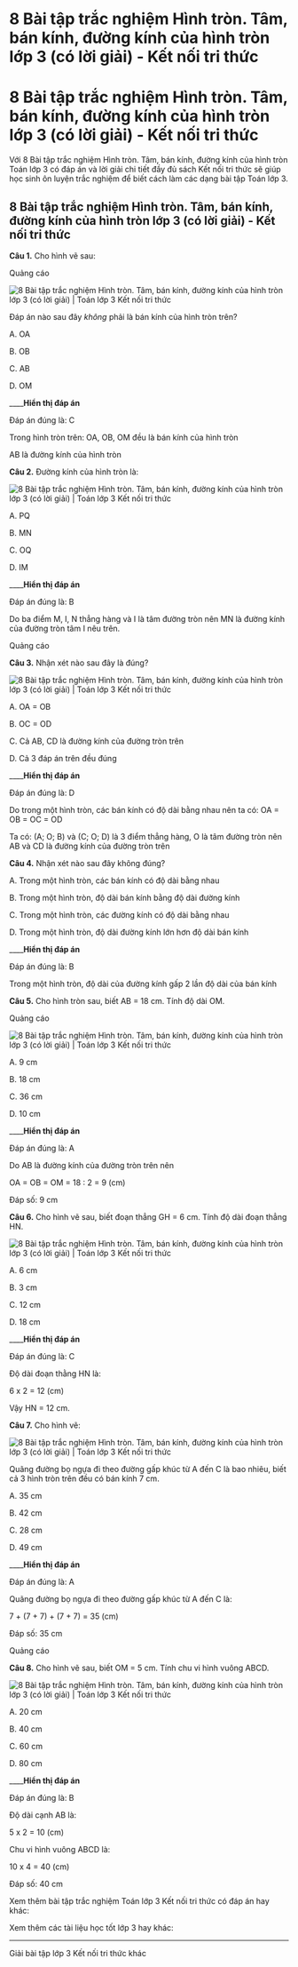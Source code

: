 # 8 Bài tập trắc nghiệm Hình tròn. Tâm, bán kính, đường kính của hình tròn lớp 3 (có lời giải) - Kết nối tri thức

# 8 Bài tập trắc nghiệm Hình tròn. Tâm, bán kính, đường kính của hình tròn lớp 3 (có lời giải) - Kết nối tri thức

Với 8 Bài tập trắc nghiệm Hình tròn. Tâm, bán kính, đường kính của hình tròn Toán lớp 3 có đáp án và lời giải chi tiết đầy đủ sách Kết nối tri thức sẽ giúp học sinh ôn luyện trắc nghiệm để biết cách làm các dạng bài tập Toán lớp 3.

## 8 Bài tập trắc nghiệm Hình tròn. Tâm, bán kính, đường kính của hình tròn lớp 3 (có lời giải) - Kết nối tri thức

**Câu 1.** Cho hình vẽ sau:

Quảng cáo

![8 Bài tập trắc nghiệm Hình tròn. Tâm, bán kính, đường kính của hình tròn lớp 3 \(có lời giải\) | Toán lớp 3 Kết nối tri thức](https://vietjack.com/toan-3-kn/images/trac-nghiem-bai-17-hinh-tron-tam-ban-kinh-duong-kinh-cua-hinh.PNG)

Đáp án nào sau đây _không_ phải là bán kính của hình tròn trên?

A. OA

B. OB

C. AB

D. OM

____**Hiển thị đáp án**

Đáp án đúng là: C

Trong hình tròn trên: OA, OB, OM đều là bán kính của hình tròn

AB là đường kính của hình tròn

**Câu 2.** Đường kính của hình tròn là:

![8 Bài tập trắc nghiệm Hình tròn. Tâm, bán kính, đường kính của hình tròn lớp 3 \(có lời giải\) | Toán lớp 3 Kết nối tri thức](https://vietjack.com/toan-3-kn/images/trac-nghiem-bai-17-hinh-tron-tam-ban-kinh-duong-kinh-cua-hinh-1.PNG)

A. PQ

B. MN

C. OQ

D. IM

____**Hiển thị đáp án**

Đáp án đúng là: B

Do ba điểm M, I, N thẳng hàng và I là tâm đường tròn nên MN là đường kính của đường tròn tâm I nêu trên.

Quảng cáo

**Câu 3.** Nhận xét nào sau đây là đúng?

![8 Bài tập trắc nghiệm Hình tròn. Tâm, bán kính, đường kính của hình tròn lớp 3 \(có lời giải\) | Toán lớp 3 Kết nối tri thức](https://vietjack.com/toan-3-kn/images/trac-nghiem-bai-17-hinh-tron-tam-ban-kinh-duong-kinh-cua-hinh-2.PNG)

A. OA = OB 

B. OC = OD

C. Cả AB, CD là đường kính của đường tròn trên

D. Cả 3 đáp án trên đều đúng

____**Hiển thị đáp án**

Đáp án đúng là: D

Do trong một hình tròn, các bán kính có độ dài bằng nhau nên ta có: OA = OB = OC = OD

Ta có: (A; O; B) và (C; O; D) là 3 điểm thẳng hàng, O là tâm đường tròn nên AB và CD là đường kính của đường tròn trên

**Câu 4.** Nhận xét nào sau đây không đúng?

A. Trong một hình tròn, các bán kính có độ dài bằng nhau

B. Trong một hình tròn, độ dài bán kính bằng độ dài đường kính

C. Trong một hình tròn, các đường kính có độ dài bằng nhau

D. Trong một hình tròn, độ dài đường kính lớn hơn độ dài bán kính

____**Hiển thị đáp án**

Đáp án đúng là: B

Trong một hình tròn, độ dài của đường kính gấp 2 lần độ dài của bán kính

**Câu 5.** Cho hình tròn sau, biết AB = 18 cm. Tính độ dài OM.

Quảng cáo

![8 Bài tập trắc nghiệm Hình tròn. Tâm, bán kính, đường kính của hình tròn lớp 3 \(có lời giải\) | Toán lớp 3 Kết nối tri thức](https://vietjack.com/toan-3-kn/images/trac-nghiem-bai-17-hinh-tron-tam-ban-kinh-duong-kinh-cua-hinh-3.PNG)

A. 9 cm

B. 18 cm

C. 36 cm

D. 10 cm

____**Hiển thị đáp án**

Đáp án đúng là: A

Do AB là đường kính của đường tròn trên nên

OA = OB = OM = 18 : 2 = 9 (cm)

Đáp số: 9 cm

**Câu 6.** Cho hình vẽ sau, biết đoạn thẳng GH = 6 cm. Tính độ dài đoạn thẳng HN.

![8 Bài tập trắc nghiệm Hình tròn. Tâm, bán kính, đường kính của hình tròn lớp 3 \(có lời giải\) | Toán lớp 3 Kết nối tri thức](https://vietjack.com/toan-3-kn/images/trac-nghiem-bai-17-hinh-tron-tam-ban-kinh-duong-kinh-cua-hinh-4.PNG)

A. 6 cm

B. 3 cm

C. 12 cm

D. 18 cm

____**Hiển thị đáp án**

Đáp án đúng là: C

Độ dài đoạn thằng HN là:

6 x 2 = 12 (cm)

Vậy HN = 12 cm.

**Câu 7.** Cho hình vẽ:

![8 Bài tập trắc nghiệm Hình tròn. Tâm, bán kính, đường kính của hình tròn lớp 3 \(có lời giải\) | Toán lớp 3 Kết nối tri thức](https://vietjack.com/toan-3-kn/images/trac-nghiem-bai-17-hinh-tron-tam-ban-kinh-duong-kinh-cua-hinh-5.PNG)

Quãng đường bọ ngựa đi theo đường gấp khúc từ A đến C là bao nhiêu, biết cả 3 hình tròn trên đều có bán kính 7 cm.

A. 35 cm

B. 42 cm

C. 28 cm

D. 49 cm

____**Hiển thị đáp án**

Đáp án đúng là: A

Quãng đường bọ ngựa đi theo đường gấp khúc từ A đến C là:

7 + (7 + 7) + (7 + 7) = 35 (cm)

Đáp số: 35 cm

Quảng cáo

**Câu 8.** Cho hình vẽ sau, biết OM = 5 cm. Tính chu vi hình vuông ABCD.

![8 Bài tập trắc nghiệm Hình tròn. Tâm, bán kính, đường kính của hình tròn lớp 3 \(có lời giải\) | Toán lớp 3 Kết nối tri thức](https://vietjack.com/toan-3-kn/images/trac-nghiem-bai-17-hinh-tron-tam-ban-kinh-duong-kinh-cua-hinh-6.PNG)

A. 20 cm

B. 40 cm

C. 60 cm

D. 80 cm

____**Hiển thị đáp án**

Đáp án đúng là: B

Độ dài cạnh AB là:

5 x 2 = 10 (cm)

Chu vi hình vuông ABCD là: 

10 x 4 = 40 (cm)

Đáp số: 40 cm

Xem thêm bài tập trắc nghiệm Toán lớp 3 Kết nối tri thức có đáp án hay khác:

Xem thêm các tài liệu học tốt lớp 3 hay khác:

* * *

Giải bài tập lớp 3 Kết nối tri thức khác
